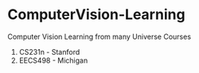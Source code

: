 # ComputerVision-Learning
Computer Vision Learning from many Universe Courses 
1. CS231n - Stanford
2. EECS498 - Michigan

